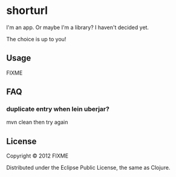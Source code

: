 # shorturl

I'm an app. Or maybe I'm a library? I haven't decided yet. 

The choice is up to you!

## Usage

FIXME

## FAQ

### duplicate entry when lein uberjar?
mvn clean
then try again

## License

Copyright © 2012 FIXME

Distributed under the Eclipse Public License, the same as Clojure.
